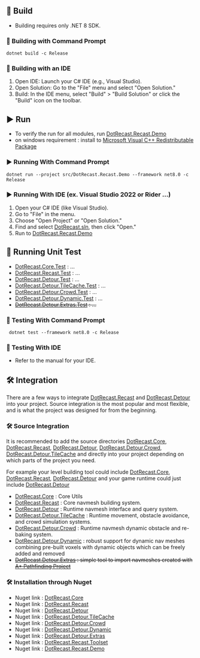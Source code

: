 ﻿
## 🔨 Build
- Building requires only .NET 8 SDK.

### 🔨 Building with Command Prompt

```shell
dotnet build -c Release
```

### 🔨 Building with an IDE

1. Open IDE: Launch your C# IDE (e.g., Visual Studio).
2. Open Solution: Go to the "File" menu and select "Open Solution."
3. Build: In the IDE menu, select "Build" > "Build Solution" or click the "Build" icon on the toolbar.

## ▶️ Run
- To verify the run for all modules, run [DotRecast.Recast.Demo](https://github.com/ikpil/DotRecast/tree/main/src/DotRecast.Recast.Demo/DotRecast.Recast.Demo.csproj)
- on windows requirement : install to [Microsoft Visual C++ Redistributable Package](https://learn.microsoft.com/en-us/cpp/windows/latest-supported-vc-redist)

### ▶️ Running With Command Prompt

```shell
dotnet run --project src/DotRecast.Recast.Demo --framework net8.0 -c Release
```

### ▶️ Running With IDE (ex. Visual Studio 2022 or Rider ...)

1. Open your C# IDE (like Visual Studio).
2. Go to "File" in the menu.
3. Choose "Open Project" or "Open Solution."
4. Find and select [DotRecast.sln](DotRecast.sln), then click "Open."
5. Run to [DotRecast.Recast.Demo](https://github.com/ikpil/DotRecast/tree/main/src/DotRecast.Recast.Demo/DotRecast.Recast.Demo.csproj)

## 🧪 Running Unit Test

- [DotRecast.Core.Test](https://github.com/ikpil/DotRecast/tree/main/test/DotRecast.Core.Test) : ...
- [DotRecast.Recast.Test](https://github.com/ikpil/DotRecast/tree/main/test/DotRecast.Recast.Test) : ...
- [DotRecast.Detour.Test](https://github.com/ikpil/DotRecast/tree/main/test/DotRecast.Detour.Test) : ...
- [DotRecast.Detour.TileCache.Test](https://github.com/ikpil/DotRecast/tree/main/test/DotRecast.Detour.TileCache.Test) : ...
- [DotRecast.Detour.Crowd.Test](https://github.com/ikpil/DotRecast/tree/main/test/DotRecast.Detour.Crowd.Test) : ...
- [DotRecast.Detour.Dynamic.Test](https://github.com/ikpil/DotRecast/tree/main/test/DotRecast.Detour.Dynamic.Test) : ...
- ~~[DotRecast.Detour.Extras.Test](https://github.com/ikpil/DotRecast/tree/main/test/DotRecast.Detour.Extras.Test) : ...~~

### 🧪 Testing With Command Prompt

```shell
 dotnet test --framework net8.0 -c Release
```

### 🧪 Testing With IDE

- Refer to the manual for your IDE.

## 🛠️ Integration

There are a few ways to integrate [DotRecast.Recast](https://github.com/ikpil/DotRecast/tree/main/src/DotRecast.Recast) and [DotRecast.Detour](https://github.com/ikpil/DotRecast/tree/main/src/DotRecast.Detour) into your project.
Source integration is the most popular and most flexible, and is what the project was designed for from the beginning.

### 🛠️ Source Integration

It is recommended to add the source directories
[DotRecast.Core](https://github.com/ikpil/DotRecast/tree/main/src/DotRecast.Core),
[DotRecast.Recast](https://github.com/ikpil/DotRecast/tree/main/src/DotRecast.Recast),
[DotRecast.Detour](https://github.com/ikpil/DotRecast/tree/main/src/DotRecast.Detour),
[DotRecast.Detour.Crowd](https://github.com/ikpil/DotRecast/tree/main/src/DotRecast.Detour.Crowd),
[DotRecast.Detour.TileCache](https://github.com/ikpil/DotRecast/tree/main/src/DotRecast.Detour.TileCache)
and directly into your project depending on which parts of the project you need.

For example your level building tool could include
[DotRecast.Core](https://github.com/ikpil/DotRecast/tree/main/src/DotRecast.Core),
[DotRecast.Recast](https://github.com/ikpil/DotRecast/tree/main/src/DotRecast.Recast),
[DotRecast.Detour](https://github.com/ikpil/DotRecast/tree/main/src/DotRecast.Detour)
and your game runtime could just include
[DotRecast.Detour](https://github.com/ikpil/DotRecast/tree/main/src/DotRecast.Detour)

- [DotRecast.Core](https://github.com/ikpil/DotRecast/tree/main/src/DotRecast.Core) : Core Utils
- [DotRecast.Recast](https://github.com/ikpil/DotRecast/tree/main/src/DotRecast.Recast) : Core navmesh building system.
- [DotRecast.Detour](https://github.com/ikpil/DotRecast/tree/main/src/DotRecast.Detour) : Runtime navmesh interface and query system.
- [DotRecast.Detour.TileCache](https://github.com/ikpil/DotRecast/tree/main/src/DotRecast.Detour.TileCache) : Runtime movement, obstacle avoidance, and crowd simulation systems.
- [DotRecast.Detour.Crowd](https://github.com/ikpil/DotRecast/tree/main/src/DotRecast.Detour.Crowd) : Runtime navmesh dynamic obstacle and re-baking system.
- [DotRecast.Detour.Dynamic](https://github.com/ikpil/DotRecast/tree/main/src/DotRecast.Detour.Dynamic) : robust support for dynamic nav meshes combining pre-built voxels with dynamic objects which can be freely added and removed
- ~~[DotRecast.Detour.Extras](https://github.com/ikpil/DotRecast/tree/main/src/DotRecast.Detour.Extras) : simple tool to import navmeshes created with [A* Pathfinding Project](https://arongranberg.com/astar/)~~


### 🛠️ Installation through Nuget

- Nuget link : [DotRecast.Core](https://www.nuget.org/packages/DotRecast.Core)
- Nuget link : [DotRecast.Recast](https://www.nuget.org/packages/DotRecast.Recast)
- Nuget link : [DotRecast.Detour](https://www.nuget.org/packages/DotRecast.Detour)
- Nuget link : [DotRecast.Detour.TileCache](https://www.nuget.org/packages/DotRecast.Detour.TileCache)
- Nuget link : [DotRecast.Detour.Crowd](https://www.nuget.org/packages/DotRecast.Detour.Crowd)
- Nuget link : [DotRecast.Detour.Dynamic](https://www.nuget.org/packages/DotRecast.Detour.Dynamic)
- Nuget link : [DotRecast.Detour.Extras](https://www.nuget.org/packages/DotRecast.Detour.Extras)
- Nuget link : [DotRecast.Recast.Toolset](https://www.nuget.org/packages/DotRecast.Recast.Toolset)
- Nuget link : [DotRecast.Recast.Demo](https://www.nuget.org/packages/DotRecast.Recast.Demo)

